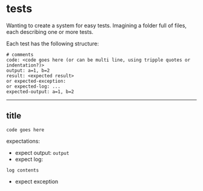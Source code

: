 # tests

Wanting to create a system for easy tests. Imagining a folder 
full of files, each describing one or more tests.

Each test has the following structure:

```
# comments
code: <code goes here (or can be multi line, using tripple quotes or indentation?)>
output: a=1, b=2
result: <expected result>
or expected-exception:
or expected-log: ...
expected-output: a=1, b=2
```

---

## title
```
code goes here
```
expectations:
* expect output: `output`
* expect log:
```
log contents
```
* expect exception



